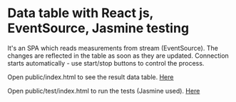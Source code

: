# Data table with React js, EventSource, Jasmine testing

It's an SPA which reads measurements from stream (EventSource). The changes are reflected in the table as soon as they are updated. Connection starts automatically - use start/stop buttons to control the process.



Open public/index.html to see the result data table. <a target="_blank" href="https://shorinamaria.github.io/ReactDataTable/public/index.html">Here</a>

Open public/test/index.html to run the tests (Jasmine used). <a target="_blank"  href="https://shorinamaria.github.io/ReactDataTable/public/index.html">Here</a>
